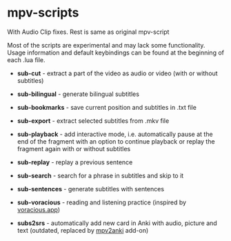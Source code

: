 # mpv-scripts

With Audio Clip fixes. Rest is same as original mpv-script

Most of the scripts are experimental and may lack some functionality. Usage information and default keybindings can be found at the beginning of each .lua file.

- **sub-cut** - extract a part of the video as audio or video (with or without subtitles)

- **sub-bilingual** - generate bilingual subtitles

- **sub-bookmarks** - save current position and subtitles in .txt file

- **sub-export** - extract selected subtitles from .mkv file

- **sub-playback** - add interactive mode, i.e. automatically pause at the end of the fragment with an option to continue playback or replay the fragment again with or without subtitles 

- **sub-replay** - replay a previous sentence

- **sub-search** - search for a phrase in subtitles and skip to it

- **sub-sentences** - generate subtitles with sentences

- **sub-voracious** - reading and listening practice (inspired by [voracious.app](https://github.com/rsimmons/voracious))

- **subs2srs** - automatically add new card in Anki with audio, picture and text (outdated, replaced by [mpv2anki](https://ankiweb.net/shared/info/1213145732) add-on)
